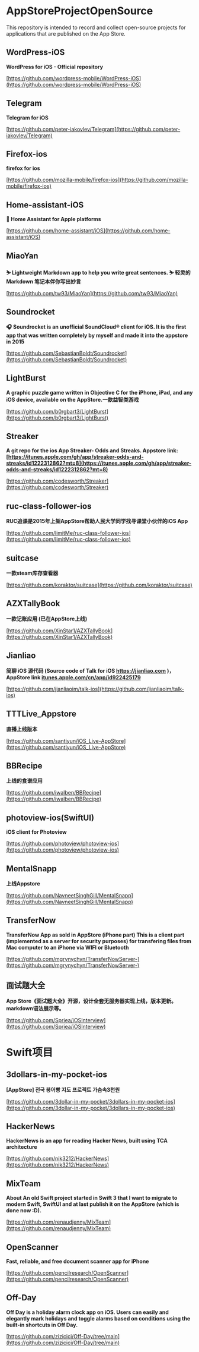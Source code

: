 # AppStoreProjectOpenSource
This repository is intended to record and collect open-source projects for applications that are published on the App Store.

## WordPress-iOS
**WordPress for iOS - Official repository**  

[https://github.com/wordpress-mobile/WordPress-iOS](https://github.com/wordpress-mobile/WordPress-iOS)

## Telegram
**Telegram for iOS**  

[https://github.com/peter-iakovlev/Telegram](https://github.com/peter-iakovlev/Telegram)

## Firefox-ios
**firefox for ios**  

[https://github.com/mozilla-mobile/firefox-ios](https://github.com/mozilla-mobile/firefox-ios)

## Home-assistant-iOS
**📱 Home Assistant for Apple platforms**

[https://github.com/home-assistant/iOS](https://github.com/home-assistant/iOS)

## MiaoYan 
**⛷ Lightweight Markdown app to help you write great sentences. ⛷ 轻灵的 Markdown 笔记本伴你写出妙言**  

[https://github.com/tw93/MiaoYan](https://github.com/tw93/MiaoYan)  

## Soundrocket
**🎧 Soundrocket is an unofficial SoundCloud® client for iOS. It is the first app that was written completely by myself and made it into the appstore in 2015** 

[https://github.com/SebastianBoldt/Soundrocket](https://github.com/SebastianBoldt/Soundrocket)

## LightBurst
**A graphic puzzle game written in Objective C for the iPhone, iPad, and any iOS device, available on the AppStore.一款益智类游戏**  

[https://github.com/b0rgbart3/LightBurst](https://github.com/b0rgbart3/LightBurst)

## Streaker
**A git repo for the ios App Streaker- Odds and Streaks. Appstore link: [https://itunes.apple.com/gh/app/streaker-odds-and-streaks/id1222312862?mt=8](https://itunes.apple.com/gh/app/streaker-odds-and-streaks/id1222312862?mt=8)** 

[https://github.com/codesworth/Streaker](https://github.com/codesworth/Streaker)

## ruc-class-follower-ios 
**RUC追课是2015年上架AppStore帮助人民大学同学找寻课堂小伙伴的iOS App**
 
[https://github.com/limitMe/ruc-class-follower-ios](https://github.com/limitMe/ruc-class-follower-ios) 

## suitcase
**一款steam库存查看器**

[https://github.com/koraktor/suitcase](https://github.com/koraktor/suitcase)

## AZXTallyBook
**一款记账应用 (已在AppStore上线)**

[https://github.com/XinStar1/AZXTallyBook](https://github.com/XinStar1/AZXTallyBook) 

## Jianliao
**简聊 iOS 源代码 (Source code of Talk for iOS https://jianliao.com )， AppStore link [itunes.apple.com/cn/app/id922425179](itunes.apple.com/cn/app/id922425179)**   

[https://github.com/jianliaoim/talk-ios](https://github.com/jianliaoim/talk-ios)

## TTTLive_Appstore
**直播上线版本**  

[https://github.com/santiyun/iOS_Live-AppStore](https://github.com/santiyun/iOS_Live-AppStore)

## BBRecipe
**上线的食谱应用**  

[https://github.com/iwalben/BBRecipe](https://github.com/iwalben/BBRecipe)  


## photoview-ios(SwiftUI)
**iOS client for Photoview**

[https://github.com/photoview/photoview-ios](https://github.com/photoview/photoview-ios)  


## MentalSnapp
**上线Appstore** 
  
[https://github.com/NavneetSinghGill/MentalSnapp](https://github.com/NavneetSinghGill/MentalSnapp)

## TransferNow
**TransferNow App as sold in AppStore (iPhone part)
This is a client part (implemented as a server for security purposes) for transfering files from Mac computer to an iPhone via WIFI or Bluetooth**

[https://github.com/mgrynychyn/TransferNowServer-](https://github.com/mgrynychyn/TransferNowServer-)


## 面试题大全 
**App Store《面试题大全》开源，设计全套无服务器实现上线，版本更新。markdown语法展示等。** 

[https://github.com/Spriea/iOSInterview](https://github.com/Spriea/iOSInterview)



# Swift项目 
## 3dollars-in-my-pocket-ios   

**[AppStore] 전국 붕어빵 지도 프로젝트 가슴속3천원**   

[https://github.com/3dollar-in-my-pocket/3dollars-in-my-pocket-ios](https://github.com/3dollar-in-my-pocket/3dollars-in-my-pocket-ios)


## HackerNews 
**HackerNews is an app for reading Hacker News, built using TCA architecture**  

[https://github.com/nik3212/HackerNews](https://github.com/nik3212/HackerNews)


## MixTeam 
**About
An old Swift project started in Swift 3 that I want to migrate to modern Swift, SwiftUI and at last publish it on the AppStore (which is done now :D).**  

[https://github.com/renaudjenny/MixTeam](https://github.com/renaudjenny/MixTeam)

## OpenScanner

**Fast, reliable, and free document scanner app for iPhone**  

[https://github.com/pencilresearch/OpenScanner](https://github.com/pencilresearch/OpenScanner)  


## Off-Day  
**Off Day is a holiday alarm clock app on iOS. Users can easily and elegantly mark holidays and toggle alarms based on conditions using the built-in shortcuts in Off Day.**

[https://github.com/zizicici/Off-Day/tree/main](https://github.com/zizicici/Off-Day/tree/main)




